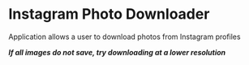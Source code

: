 # Instagram Photo Downloader

Application allows a user to download photos from Instagram profiles

***If all images do not save, try downloading at a lower resolution***

